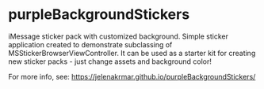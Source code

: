 # purpleBackgroundStickers
iMessage sticker pack with customized background. Simple sticker application created to demonstrate subclassing of MSStickerBrowserViewController. It can be used as a starter kit for creating new sticker packs - just change assets and background color!

For more info, see: https://jelenakrmar.github.io/purpleBackgroundStickers/
